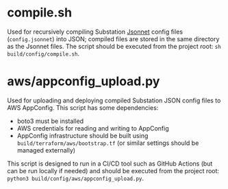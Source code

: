 # compile.sh

Used for recursively compiling Substation [Jsonnet](https://jsonnet.org/) config files (`config.jsonnet`) into JSON; compiled files are stored in the same directory as the Jsonnet files. The script should be executed from the project root: `sh build/config/compile.sh`.

# aws/appconfig_upload.py

Used for uploading and deploying compiled Substation JSON config files to AWS AppConfig. This script has some dependencies:

- boto3 must be installed
- AWS credentials for reading and writing to AppConfig
- AppConfig infrastructure should be built using `build/terraform/aws/bootstrap.tf` (or similar settings should be managed externally)

This script is designed to run in a CI/CD tool such as GitHub Actions (but can be run locally if needed) and should be executed from the project root: `python3 build/config/aws/appconfig_upload.py`.
